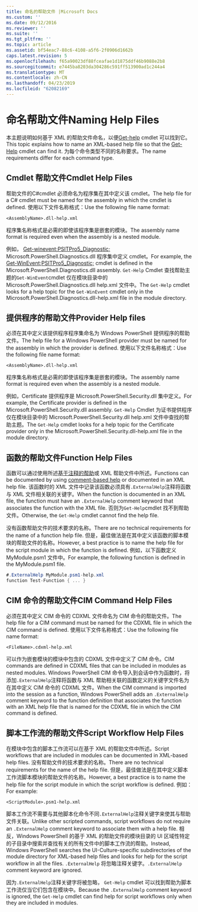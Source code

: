 ```yaml
---
title: 命名的帮助文件 |Microsoft Docs
ms.custom: ''
ms.date: 09/12/2016
ms.reviewer: ''
ms.suite: ''
ms.tgt_pltfrm: ''
ms.topic: article
ms.assetid: bf54eac7-88c6-4108-a5f6-2f0906d1662b
caps.latest.revision: 5
ms.openlocfilehash: f65a90023df88fceafae1d1875ddf46b9088e2b8
ms.sourcegitcommit: e7445ba8203da304286c591ff513900ad1c244a4
ms.translationtype: MT
ms.contentlocale: zh-CN
ms.lasthandoff: 04/23/2019
ms.locfileid: "62082169"
---
```

# <a name="naming-help-files"></a><span data-ttu-id="5bc3a-102">命名帮助文件</span><span class="sxs-lookup"><span data-stu-id="5bc3a-102">Naming Help Files</span></span>

<span data-ttu-id="5bc3a-103">本主题说明如何基于 XML 的帮助文件命名，以便[Get-help](/powershell/module/Microsoft.PowerShell.Core/Get-Help) cmdlet 可以找到它。</span><span class="sxs-lookup"><span data-stu-id="5bc3a-103">This topic explains how to name an XML-based help file so that the [Get-Help](/powershell/module/Microsoft.PowerShell.Core/Get-Help) cmdlet can find it.</span></span> <span data-ttu-id="5bc3a-104">为每个命令类型不同的名称要求。</span><span class="sxs-lookup"><span data-stu-id="5bc3a-104">The name requirements differ for each command type.</span></span>

## <a name="cmdlet-help-files"></a><span data-ttu-id="5bc3a-105">Cmdlet 帮助文件</span><span class="sxs-lookup"><span data-stu-id="5bc3a-105">Cmdlet Help Files</span></span>

<span data-ttu-id="5bc3a-106">帮助文件的C#cmdlet 必须命名为程序集在其中定义该 cmdlet。</span><span class="sxs-lookup"><span data-stu-id="5bc3a-106">The help file for a C# cmdlet must be named for the assembly in which the cmdlet is defined.</span></span> <span data-ttu-id="5bc3a-107">使用以下文件名称格式：</span><span class="sxs-lookup"><span data-stu-id="5bc3a-107">Use the following file name format:</span></span>

```
<AssemblyName>.dll-help.xml
```

<span data-ttu-id="5bc3a-108">程序集名称格式是必需的即使该程序集是嵌套的模块。</span><span class="sxs-lookup"><span data-stu-id="5bc3a-108">The assembly name format is required even when the assembly is a nested module.</span></span>

<span data-ttu-id="5bc3a-109">例如， [Get-winevent;PSITPro5_Diagnostic;](/powershell/module/Microsoft.PowerShell.Diagnostics/Get-WinEvent) Microsoft.PowerShell.Diagnostics.dll 程序集中定义 cmdlet。</span><span class="sxs-lookup"><span data-stu-id="5bc3a-109">For example, the [Get-WinEvent;PSITPro5_Diagnostic;](/powershell/module/Microsoft.PowerShell.Diagnostics/Get-WinEvent) cmdlet is defined in the Microsoft.PowerShell.Diagnostics.dll assembly.</span></span> <span data-ttu-id="5bc3a-110">`Get-Help` Cmdlet 查找帮助主题的`Get-WinEvent`cmdlet 仅在模块目录中的 Microsoft.PowerShell.Diagnostics.dll help.xml 文件中。</span><span class="sxs-lookup"><span data-stu-id="5bc3a-110">The `Get-Help` cmdlet looks for a help topic for the `Get-WinEvent` cmdlet only in the Microsoft.PowerShell.Diagnostics.dll-help.xml file in the module directory.</span></span>

## <a name="provider-help-files"></a><span data-ttu-id="5bc3a-111">提供程序的帮助文件</span><span class="sxs-lookup"><span data-stu-id="5bc3a-111">Provider Help files</span></span>

<span data-ttu-id="5bc3a-112">必须在其中定义该提供程序程序集命名为 Windows PowerShell 提供程序的帮助文件。</span><span class="sxs-lookup"><span data-stu-id="5bc3a-112">The help file for a Windows PowerShell provider must be named for the assembly in which the provider is defined.</span></span> <span data-ttu-id="5bc3a-113">使用以下文件名称格式：</span><span class="sxs-lookup"><span data-stu-id="5bc3a-113">Use the following file name format:</span></span>

```
<AssemblyName>.dll-help.xml
```

<span data-ttu-id="5bc3a-114">程序集名称格式是必需的即使该程序集是嵌套的模块。</span><span class="sxs-lookup"><span data-stu-id="5bc3a-114">The assembly name format is required even when the assembly is a nested module.</span></span>

<span data-ttu-id="5bc3a-115">例如，Certificate 提供程序是 Microsoft.PowerShell.Security.dll 集中定义。</span><span class="sxs-lookup"><span data-stu-id="5bc3a-115">For example, the Certificate provider is defined in the Microsoft.PowerShell.Security.dll assembly.</span></span> <span data-ttu-id="5bc3a-116">`Get-Help` Cmdlet 为证书提供程序仅在模块目录中的 Microsoft.PowerShell.Security.dll help.xml 文件中查找的帮助主题。</span><span class="sxs-lookup"><span data-stu-id="5bc3a-116">The `Get-Help` cmdlet looks for a help topic for the Certificate provider only in the Microsoft.PowerShell.Security.dll-help.xml file in the module directory.</span></span>

## <a name="function-help-files"></a><span data-ttu-id="5bc3a-117">函数的帮助文件</span><span class="sxs-lookup"><span data-stu-id="5bc3a-117">Function Help Files</span></span>

<span data-ttu-id="5bc3a-118">函数可以通过使用所述[基于注释的帮助](/powershell/module/microsoft.powershell.core/about/about_comment_based_help)或 XML 帮助文件中所述。</span><span class="sxs-lookup"><span data-stu-id="5bc3a-118">Functions can be documented by using [comment-based help](/powershell/module/microsoft.powershell.core/about/about_comment_based_help) or documented in an XML help file.</span></span> <span data-ttu-id="5bc3a-119">该函数时的 XML 文件中记录该函数必须具有`.ExternalHelp`注释将函数与 XML 文件相关联的关键字。</span><span class="sxs-lookup"><span data-stu-id="5bc3a-119">When the function is documented in an XML file, the function must have an `.ExternalHelp` comment keyword that associates the function with the XML file.</span></span> <span data-ttu-id="5bc3a-120">否则为`Get-Help`cmdlet 找不到帮助文件。</span><span class="sxs-lookup"><span data-stu-id="5bc3a-120">Otherwise, the `Get-Help` cmdlet cannot find the help file.</span></span>

<span data-ttu-id="5bc3a-121">没有函数帮助文件的技术要求的名称。</span><span class="sxs-lookup"><span data-stu-id="5bc3a-121">There are no technical requirements for the name of a function help file.</span></span> <span data-ttu-id="5bc3a-122">但是，最佳做法是在其中定义该函数的脚本模块的帮助文件的名称。</span><span class="sxs-lookup"><span data-stu-id="5bc3a-122">However, a best practice is to name the help file for the script module in which the function is defined.</span></span> <span data-ttu-id="5bc3a-123">例如，以下函数定义 MyModule.psm1 文件中。</span><span class="sxs-lookup"><span data-stu-id="5bc3a-123">For example, the following function is defined in the MyModule.psm1 file.</span></span>

```csharp
#.ExternalHelp MyModule.psm1-help.xml
function Test-Function { ... }
```

## <a name="cim-command-help-files"></a><span data-ttu-id="5bc3a-124">CIM 命令的帮助文件</span><span class="sxs-lookup"><span data-stu-id="5bc3a-124">CIM Command Help Files</span></span>

<span data-ttu-id="5bc3a-125">必须在其中定义 CIM 命令的 CDXML 文件命名为 CIM 命令的帮助文件。</span><span class="sxs-lookup"><span data-stu-id="5bc3a-125">The help file for a CIM command must be named for the CDXML file in which the CIM command is defined.</span></span> <span data-ttu-id="5bc3a-126">使用以下文件名称格式：</span><span class="sxs-lookup"><span data-stu-id="5bc3a-126">Use the following file name format:</span></span>

```
<FileName>.cdxml-help.xml
```

<span data-ttu-id="5bc3a-127">可以作为嵌套模块的模块中包含的 CDXML 文件中定义了 CIM 命令。</span><span class="sxs-lookup"><span data-stu-id="5bc3a-127">CIM commands are defined in CDXML files that can be included in modules as nested modules.</span></span> <span data-ttu-id="5bc3a-128">Windows PowerShell CIM 命令导入到会话中作为函数时，将添加`.ExternalHelp`注释将函数与 XML 帮助相关联的函数定义的关键字文件名为在其中定义 CIM 命令的 CDXML 文件。</span><span class="sxs-lookup"><span data-stu-id="5bc3a-128">When the CIM command is imported into the session as a function, Windows PowerShell adds an `.ExternalHelp` comment keyword to the function definition that associates the function with an XML help file that is named for the CDXML file in which the CIM command is defined.</span></span>

## <a name="script-workflow-help-files"></a><span data-ttu-id="5bc3a-129">脚本工作流的帮助文件</span><span class="sxs-lookup"><span data-stu-id="5bc3a-129">Script Workflow Help Files</span></span>

<span data-ttu-id="5bc3a-130">在模块中包含的脚本工作流可以在基于 XML 的帮助文件中所述。</span><span class="sxs-lookup"><span data-stu-id="5bc3a-130">Script workflows that are included in modules can be documented in XML-based help files.</span></span> <span data-ttu-id="5bc3a-131">没有帮助文件的技术要求的名称。</span><span class="sxs-lookup"><span data-stu-id="5bc3a-131">There are no technical requirements for the name of the help file.</span></span> <span data-ttu-id="5bc3a-132">但是，最佳做法是在其中定义脚本工作流脚本模块的帮助文件的名称。</span><span class="sxs-lookup"><span data-stu-id="5bc3a-132">However, a best practice is to name the help file for the script module in which the script workflow is defined.</span></span> <span data-ttu-id="5bc3a-133">例如：</span><span class="sxs-lookup"><span data-stu-id="5bc3a-133">For example:</span></span>

```
<ScriptModule>.psm1-help.xml
```

<span data-ttu-id="5bc3a-134">脚本工作流不需要与其他脚本化命令不同`.ExternalHelp`注释关键字来使其与帮助文件关联。</span><span class="sxs-lookup"><span data-stu-id="5bc3a-134">Unlike other scripted commands, script workflows do not require an `.ExternalHelp` comment keyword to associate them with a help file.</span></span> <span data-ttu-id="5bc3a-135">相反，Windows PowerShell 的基于 XML 的帮助文件的模块目录的 UI 区域性特定的子目录中搜索并查找有关的所有文件中的脚本工作流的帮助。</span><span class="sxs-lookup"><span data-stu-id="5bc3a-135">Instead, Windows PowerShell searches the UI-Culture-specific subdirectories of the module directory for XML-based help files and looks for help for the script workflow in all the files.</span></span> <span data-ttu-id="5bc3a-136">`.ExternalHelp` 将忽略注释关键字。</span><span class="sxs-lookup"><span data-stu-id="5bc3a-136">`.ExternalHelp` comment keyword are ignored.</span></span>

<span data-ttu-id="5bc3a-137">因为`.ExternalHelp`注释关键字将被忽略， `Get-Help` cmdlet 可以找到帮助为脚本工作流仅当它们包含在模块中。</span><span class="sxs-lookup"><span data-stu-id="5bc3a-137">Because the `.ExternalHelp` comment keyword is ignored, the `Get-Help` cmdlet can find help for script workflows only when they are included in modules.</span></span>